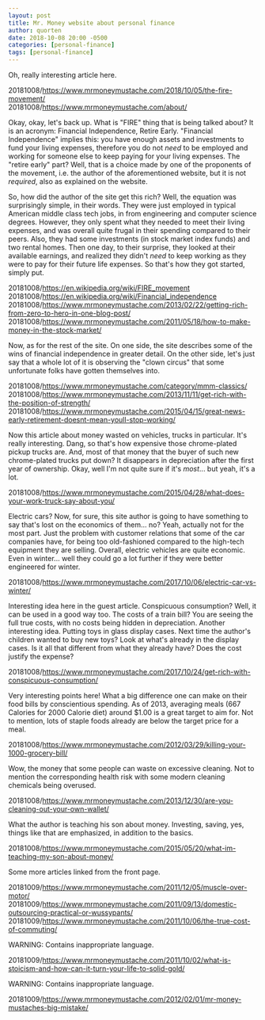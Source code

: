 ```yaml
---
layout: post
title: Mr. Money website about personal finance
author: quorten
date: 2018-10-08 20:00 -0500
categories: [personal-finance]
tags: [personal-finance]
---
```


Oh, really interesting article here.

20181008/https://www.mrmoneymustache.com/2018/10/05/the-fire-movement/  
20181008/https://www.mrmoneymustache.com/about/

Okay, okay, let's back up.  What is "FIRE" thing that is being talked
about?  It is an acronym: Financial Independence, Retire Early.
"Financial Independence" implies this: you have enough assets and
investments to fund your living expenses, therefore you do not _need_
to be employed and working for someone else to keep paying for your
living expenses.  The "retire early" part?  Well, that is a choice
made by one of the proponents of the movement, i.e. the author of the
aforementioned website, but it is not _required_, also as explained on
the website.

So, how did the author of the site get this rich?  Well, the equation
was surprisingly simple, in their words.  They were just employed in
typical American middle class tech jobs, in from engineering and
computer science degrees.  However, they only spent what they needed
to meet their living expenses, and was overall quite frugal in their
spending compared to their peers.  Also, they had some investments (in
stock market index funds) and two rental homes.  Then one day, to
their surprise, they looked at their available earnings, and realized
they didn't _need_ to keep working as they were to pay for their
future life expenses.  So that's how they got started, simply put.

<!-- more -->

20181008/https://en.wikipedia.org/wiki/FIRE_movement  
20181008/https://en.wikipedia.org/wiki/Financial_independence  
20181008/https://www.mrmoneymustache.com/2013/02/22/getting-rich-from-zero-to-hero-in-one-blog-post/  
20181008/https://www.mrmoneymustache.com/2011/05/18/how-to-make-money-in-the-stock-market/

Now, as for the rest of the site.  On one side, the site describes
some of the wins of financial independence in greater detail.  On the
other side, let's just say that a whole lot of it is observing the
"clown circus" that some unfortunate folks have gotten themselves
into.

20181008/https://www.mrmoneymustache.com/category/mmm-classics/  
20181008/https://www.mrmoneymustache.com/2013/11/11/get-rich-with-the-position-of-strength/  
20181008/https://www.mrmoneymustache.com/2015/04/15/great-news-early-retirement-doesnt-mean-youll-stop-working/

Now this article about money wasted on vehicles, trucks in particular.
It's really interesting.  Dang, so that's how expensive those
chrome-plated pickup trucks are.  And, most of that money that the
buyer of such new chrome-plated trucks put down?  It disappears in
depreciation after the first year of ownership.  Okay, well I'm not
quite sure if it's _most_... but yeah, it's a lot.

20181008/https://www.mrmoneymustache.com/2015/04/28/what-does-your-work-truck-say-about-you/

Electric cars?  Now, for sure, this site author is going to have
something to say that's lost on the economics of them... no?  Yeah,
actually not for the most part.  Just the problem with customer
relations that some of the car companies have, for being too
old-fashioned compared to the high-tech equipment they are selling.
Overall, electric vehicles are quite economic.  Even in winter...
well they could go a lot further if they were better engineered for
winter.

20181008/https://www.mrmoneymustache.com/2017/10/06/electric-car-vs-winter/

Interesting idea here in the guest article.  Conspicuous consumption?
Well, it can be used in a good way too.  The costs of a train bill?
You are seeing the full true costs, with no costs being hidden in
depreciation.  Another interesting idea.  Putting toys in glass
display cases.  Next time the author's children wanted to buy new
toys?  Look at what's already in the display cases.  Is it all that
different from what they already have?  Does the cost justify the
expense?

20181008/https://www.mrmoneymustache.com/2017/10/24/get-rich-with-conspicuous-consumption/

Very interesting points here!  What a big difference one can make on
their food bills by conscientious spending.  As of 2013, averaging
meals (667 Calories for 2000 Calorie diet) around $1.00 is a great
target to aim for.  Not to mention, lots of staple foods already are
below the target price for a meal.

20181008/https://www.mrmoneymustache.com/2012/03/29/killing-your-1000-grocery-bill/

Wow, the money that some people can waste on excessive cleaning.  Not
to mention the corresponding health risk with some modern cleaning
chemicals being overused.

20181008/https://www.mrmoneymustache.com/2013/12/30/are-you-cleaning-out-your-own-wallet/

What the author is teaching his son about money.  Investing, saving,
yes, things like that are emphasized, in addition to the basics.

20181008/https://www.mrmoneymustache.com/2015/05/20/what-im-teaching-my-son-about-money/

Some more articles linked from the front page.

20181009/https://www.mrmoneymustache.com/2011/12/05/muscle-over-motor/  
20181009/https://www.mrmoneymustache.com/2011/09/13/domestic-outsourcing-practical-or-wussypants/  
20181009/https://www.mrmoneymustache.com/2011/10/06/the-true-cost-of-commuting/

WARNING: Contains inappropriate language.

20181009/https://www.mrmoneymustache.com/2011/10/02/what-is-stoicism-and-how-can-it-turn-your-life-to-solid-gold/

WARNING: Contains inappropriate language.

20181009/https://www.mrmoneymustache.com/2012/02/01/mr-money-mustaches-big-mistake/
